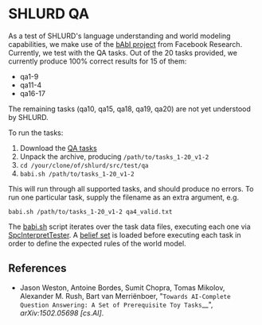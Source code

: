 # SHLURD QA

As a test of SHLURD's language understanding and world modeling
capabilities, we make use of the
[bAbI project](https://research.fb.com/downloads/babi/) from Facebook
Research.  Currently, we test with the QA tasks.  Out of the 20 tasks provided, we currently produce 100% correct results for 15 of them:

* qa1-9
* qa11-4
* qa16-17

The remaining tasks (qa10, qa15, qa18, qa19, qa20) are not yet understood
by SHLURD.

To run the tasks:

1. Download the [QA tasks](http://www.thespermwhale.com/jaseweston/babi/tasks_1-20_v1-2.tar.gz)
1. Unpack the archive, producing `/path/to/tasks_1-20_v1-2`
1. `cd /your/clone/of/shlurd/src/test/qa`
1. `babi.sh /path/to/tasks_1-20_v1-2`

This will run through all supported tasks, and should produce no errors.
To run one particular task, supply the filename as an extra argument, e.g.

```
babi.sh /path/to/tasks_1-20_v1-2 qa4_valid.txt
```

The [babi.sh](babi.sh) script iterates over the task data files,
executing each one via
[SpcInterpretTester](../../main/scala/com/lingeringsocket/shlurd/platonic/SpcInterpretTester.scala).
A [belief set](../resources/expect/babi-qa-beliefs.txt) is loaded
before executing each task in order to define the expected rules of
the world model.

## References

* Jason Weston, Antoine Bordes, Sumit Chopra, Tomas Mikolov, Alexander M. 
  Rush, Bart van Merriënboer, "`Towards AI-Complete Question Answering: A Set of Prerequisite Toy Tasks`__", *arXiv:1502.05698 [cs.AI]*.
